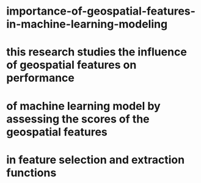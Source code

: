 # importance-of-geospatial-features-in-machine-learning-modeling
# this research studies the influence of geospatial features on performance
# of machine learning model by assessing the scores of the geospatial features 
# in feature selection and extraction functions
